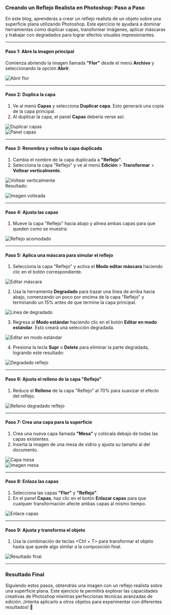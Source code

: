### Creando un Reflejo Realista en Photoshop: Paso a Paso  

En este blog, aprenderás a crear un reflejo realista de un objeto sobre una superficie plana utilizando Photoshop. Este ejercicio te ayudará a dominar herramientas como duplicar capas, transformar imágenes, aplicar máscaras y trabajar con degradados para lograr efectos visuales impresionantes.  

---

#### Paso 1: Abre la imagen principal  
Comienza abriendo la imagen llamada **"Flor"** desde el menú **Archivo** y seleccionando la opción **Abrir**.  

![Abrir flor](../src/flor/flor.png)  

---

#### Paso 2: Duplica la capa  
1. Ve al menú **Capas** y selecciona **Duplicar capa**. Esto generará una copia de la capa principal.  
2. Al duplicar la capa, el panel **Capas** debería verse así:  

![Duplicar capas](../src/flor/duplicar%20capa.png)  
![Panel capas](../src/flor/panel%20capas.png)  

---

#### Paso 3: Renombra y voltea la capa duplicada  
1. Cambia el nombre de la capa duplicada a **"Reflejo"**.  
2. Selecciona la capa "Reflejo" y ve al menú **Edición** > **Transformar** > **Voltear verticalmente**.  

![Voltear verticalmente](../src/flor/voltear%20vertical.png)  
Resultado:  

![Imagen volteada](../src/flor/vertical%20aplicado.png)  

---

#### Paso 4: Ajusta las capas  
1. Mueve la capa "Reflejo" hacia abajo y alinea ambas capas para que queden como se muestra:  

![Reflejo acomodado](../src/flor/acomoda%20reflejo.png)  

---

#### Paso 5: Aplica una máscara para simular el reflejo  
1. Selecciona la capa "Reflejo" y activa el **Modo editar máscara** haciendo clic en el botón correspondiente.  

![Editar máscara](../src/flor/editar%20mascara.png)  

2. Usa la herramienta **Degradado** para trazar una línea de arriba hacia abajo, comenzando un poco por encima de la capa "Reflejo" y terminando un 15% antes de que termine la capa principal.  

![Línea de degradado](../src/flor/linea%20degradado.png)  

3. Regresa al **Modo estándar** haciendo clic en el botón **Editar en modo estándar**. Esto creará una selección degradada.  

![Editar en modo estándar](../src/flor/mascara%20modo%20estandar.png)  

4. Presiona la tecla **Supr** o **Delete** para eliminar la parte degradada, logrando este resultado:  

![Degradado reflejo](../src/flor/suprimir%20reflejo.png)  

---

#### Paso 6: Ajusta el relleno de la capa "Reflejo"  
1. Reduce el **Relleno** de la capa "Reflejo" al 70% para suavizar el efecto del reflejo.  

![Relleno degradado reflejo](../src/flor/relleno%20al%2070.png)  

---

#### Paso 7: Crea una capa para la superficie  
1. Crea una nueva capa llamada **"Mesa"** y colócala debajo de todas las capas existentes.  
2. Inserta la imagen de una mesa de vidrio y ajusta su tamaño al del documento.  

![Capa mesa](../src/flor/capa%20mesa.png)  
![Imagen mesa](../src/flor/ajuste%20reflejo%20mesa.png)  

---

#### Paso 8: Enlaza las capas  
1. Selecciona las capas **"Flor"** y **"Reflejo"**.  
2. En el panel **Capas**, haz clic en el botón **Enlazar capas** para que cualquier transformación afecte ambas capas al mismo tiempo.  

![Enlace capas](../src/flor/enlazar%20capas.png)  

---

#### Paso 9: Ajusta y transforma el objeto  
1. Usa la combinación de teclas \<Ctrl + T> para transformar el objeto hasta que quede algo similar a la composición final.  

![Resultado final](../src/flor/ajuste%20reflejo%20mesa.png)  

---



### Resultado Final  
Siguiendo estos pasos, obtendrás una imagen con un reflejo realista sobre una superficie plana. Este ejercicio te permitirá explorar las capacidades creativas de Photoshop mientras perfeccionas técnicas avanzadas de edición. ¡Intenta aplicarlo a otros objetos para experimentar con diferentes resultados! 🌟  